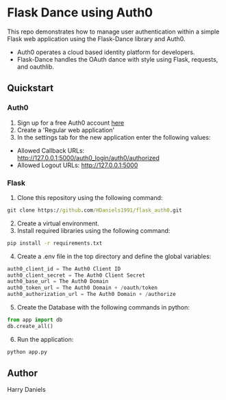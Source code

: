 # Flask Dance using Auth0

This repo demonstrates how to manage user authentication within a simple Flask web application using the Flask-Dance library and Auth0.

* Auth0 operates a cloud based identity platform for developers.
* Flask-Dance handles the OAuth dance with style using Flask, requests, and oauthlib.

## Quickstart

### Auth0

1. Sign up for a free Auth0 account [here](https://auth0.com/)
2. Create a 'Regular web application'
3.  In the settings tab for the new application enter the following values:
* Allowed Callback URLs: http://127.0.0.1:5000/auth0_login/auth0/authorized
* Allowed Logout URLs: http://127.0.0.1:5000

### Flask

1. Clone this repository using the following command:
```bat
git clone https://github.com/HDaniels1991/flask_auth0.git
```
2. Create a virtual environment.
3. Install required libraries using the following command:
```bat
pip install -r requirements.txt
```
4. Create a .env file in the top directory and define the global variables:
```python
auth0_client_id = The Auth0 Client ID
auth0_client_secret = The Auth0 Client Secret
auth0_base_url = The Auth0 Domain
auth0_token_url = The Auth0 Domain + /oauth/token
auth0_authorization_url = The Auth0 Domain + /authorize
```
5. Create the Database with the following commands in python:
```python
from app import db
db.create_all()
```
6. Run the application:
```bat
python app.py
```

## Author

Harry Daniels
